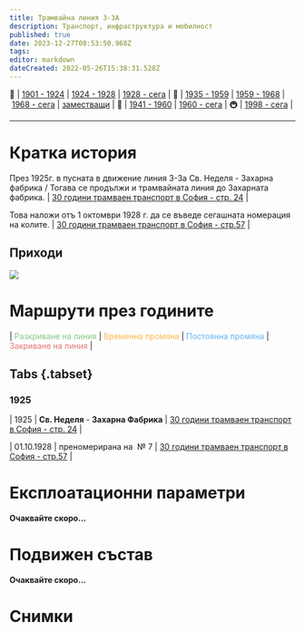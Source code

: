 ```yaml
---
title: Трамвайна линия 3-3А
description: Транспорт, инфраструктура и мобилност
published: true
date: 2023-12-27T08:53:50.968Z
tags: 
editor: markdown
dateCreated: 2022-05-26T15:38:31.528Z
---
```


🚋 | [1901 - 1924](/bg/public-transport/tram-routes-1901-1924) | [1924 - 1928](/bg/public-transport/tram-routes-1924-1928) | [1928 - сега](/bg/public-transport/tram-routes-1928-sega) | 🚌 | [1935 - 1959](/bg/public-transport/bus-routes-1935-1959) | [1959 - 1968](/bg/public-transport/bus-routes-1959-1968) | [1968 - сега](/bg/public-transport/bus-routes-1968-sega) | [заместващи](/bg/public-transport/bus-routes-replacement-services) | 🚎 | [1941 - 1960](/bg/public-transport/trolleybus-routes-1941-1960) | [1960 - сега](/bg/public-transport/trolleybus-routes-1960-sega) | 🚇 | [1998 - сега](/bg/public-transport/metro-routes) |

---

# Кратка история

През 1925г. в пусната в движение линия 3-3а Св. Неделя - Захарна фабрика / Тогава се продължи и трамвайната линия до Захарната фабрика. | [30 години трамваен транспорт в София - стр. 24](http://trinmo.org/bg/literature/anniversary/1930-30-years-trams-in-sofia#iii-%D0%BA%D0%BE%D0%BB%D0%BA%D0%BE-%D0%B5-%D1%81%D1%82%D1%80%D1%83%D0%B2%D0%B0%D0%BB-%D0%BF%D1%80%D0%B5%D0%B2%D0%BE%D0%B7%D0%B0-%D0%BF%D0%BE-%D1%81%D0%BE%D1%84-%D1%82%D1%80%D0%B0%D0%BC%D0%B2%D0%B0%D0%B8-%D0%BF%D1%80%D0%B5%D0%B7-1901-%D0%B3) |

Това наложи отъ 1 октомври 1928 г. да се въведе сегашната номерация на колите. | [30 години трамваен транспорт в София - стр.57](http://trinmo.org/bg/literature/anniversary/1930-30-years-trams-in-sofia#viii-%D1%81%D0%BB%D1%83%D0%B6%D0%B1%D0%B0-%D0%B4%D0%B2%D0%B8%D0%B6%D0%B5%D0%BD%D0%B8%D0%B5) |

## Приходи
<img src="https://drive.google.com/uc?id=1Ve5yu8OIlcCqnsDz99u-cOSmQDf1469x">

# Маршрути през годините
| <span style="color:#81C784">Разкриване на линия</span> | <span style="color:#FFB74D">Временна промяна</span> | <span style="color:#64B5F6">Постоянна промяна</span> | <span style="color:#E57373">Закриване на линия</span> |


## Tabs {.tabset}


### 1925
| 1925 | **Св. Неделя** - **Захарна Фабрика** | [30 години трамваен транспорт в София - стр. 24](http://trinmo.org/bg/literature/anniversary/1930-30-years-trams-in-sofia#iii-%D0%BA%D0%BE%D0%BB%D0%BA%D0%BE-%D0%B5-%D1%81%D1%82%D1%80%D1%83%D0%B2%D0%B0%D0%BB-%D0%BF%D1%80%D0%B5%D0%B2%D0%BE%D0%B7%D0%B0-%D0%BF%D0%BE-%D1%81%D0%BE%D1%84-%D1%82%D1%80%D0%B0%D0%BC%D0%B2%D0%B0%D0%B8-%D0%BF%D1%80%D0%B5%D0%B7-1901-%D0%B3) |

| 01.10.1928 | преномерирана на  № 7 | [30 години трамваен транспорт в София - стр.57](http://trinmo.org/bg/literature/anniversary/1930-30-years-trams-in-sofia#viii-%D1%81%D0%BB%D1%83%D0%B6%D0%B1%D0%B0-%D0%B4%D0%B2%D0%B8%D0%B6%D0%B5%D0%BD%D0%B8%D0%B5) |



# Експлоатационни параметри

**Очаквайте скоро…**


# **Подвижен състав**

**Очаквайте скоро…**

# Снимки
